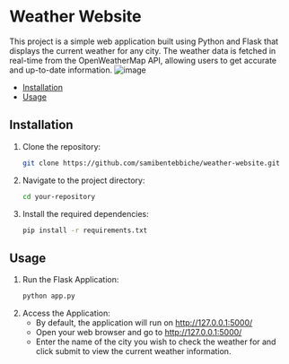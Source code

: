# Weather Website
This project is a simple web application built using Python and Flask that displays the current weather for any city. The weather data is fetched in real-time from the OpenWeatherMap API, allowing users to get accurate and up-to-date information.
![image](https://github.com/user-attachments/assets/c4749aef-4834-42ef-a889-507c3f37c409)

- [Installation](#installation)
-  [Usage](#usage)

## Installation
1. Clone the repository:

   ```bash
   git clone https://github.com/samibentebbiche/weather-website.git

2. Navigate to the project directory:
   ```bash
   cd your-repository

3. Install the required dependencies:
   ```bash
   pip install -r requirements.txt

## Usage
1. Run the Flask Application:
   ```bash
   python app.py

2. Access the Application:
   * By default, the application will run on http://127.0.0.1:5000/
   * Open your web browser and go to http://127.0.0.1:5000/
   * Enter the name of the city you wish to check the weather for and click submit to view the current weather information.
